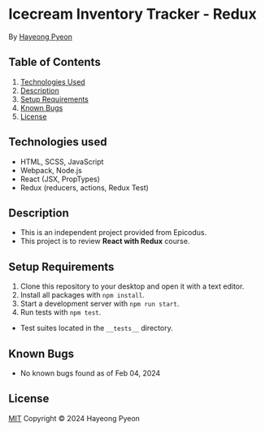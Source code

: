 # Icecream Inventory Tracker - Redux

By [Hayeong Pyeon](https://www.hayeong.website)

## Table of Contents
1. [Technologies Used](#technologies-used)
2. [Description](#description)
3. [Setup Requirements](#setup-requirements)
4. [Known Bugs](#known-bugs)
5. [License](#license)

## Technologies used
- HTML, SCSS, JavaScript
- Webpack, Node.js
- React (JSX, PropTypes)
- Redux (reducers, actions, Redux Test)

## Description
- This is an independent project provided from Epicodus.
- This project is to review **React with Redux** course.

## Setup Requirements
1. Clone this repository to your desktop and open it with a text editor.
2. Install all packages with `npm install`.
3. Start a development server with `npm run start`.
4. Run tests with `npm test`.
- Test suites located in the `__tests__` directory. 

## Known Bugs
- No known bugs found as of Feb 04, 2024

## License
[MIT](/LICENSE.txt) Copyright © 2024 Hayeong Pyeon